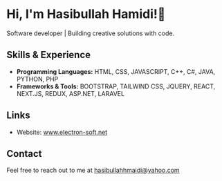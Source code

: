 # Hi, I'm Hasibullah Hamidi!👋

Software developer | Building creative solutions with code.

## Skills & Experience

* **Programming Languages:** HTML, CSS, JAVASCRIPT, C++, C#, JAVA, PYTHON, PHP
* **Frameworks & Tools:** BOOTSTRAP, TAILWIND CSS, JQUERY, REACT, NEXT.JS, REDUX, ASP.NET, LARAVEL

<!-- ## Projects

* **[Project Name](link to repository):** [Short description of the project]
* **[Project Name](link to repository):** [Short description of the project] 
* ... (Add more projects if applicable)
-->

## Links

* Website: www.electron-soft.net

## Contact

Feel free to reach out to me at hasibullahhmaidi@yahoo.com


<!-- **hasibullahh/hasibullahh** is a ✨ _special_ ✨ repository because its `README.md` (this file) appears on your GitHub profile. 

Here are some ideas to get you started:

- 🔭 I’m currently working on ...
- 🌱 I’m currently learning ...
- 👯 I’m looking to collaborate on ...
- 🤔 I’m looking for help with ...
- 💬 Ask me about ...
- 📫 How to reach me: ...
- 😄 Pronouns: ...
- ⚡ Fun fact: ...
-->
